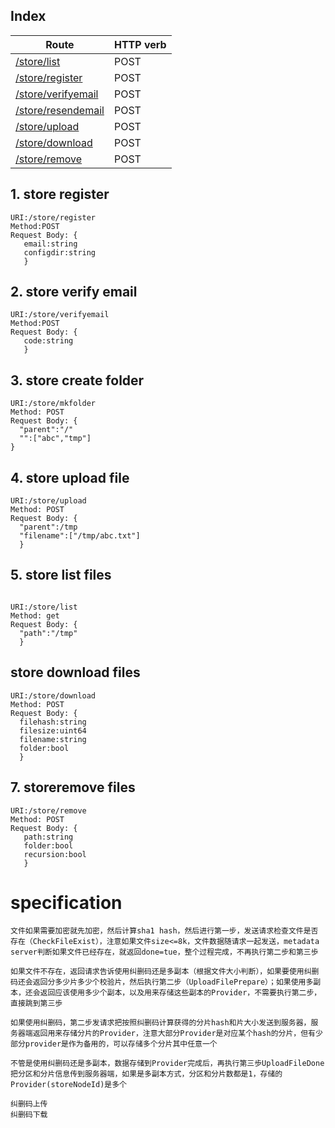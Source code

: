 Index
-----

| Route                                                                                      | HTTP verb |
| ------------------------------------------------------------------------------------------ | --------- |
| [/store/list](#storelist-post)                             | POST      |
| [/store/register](#storeregister-post)                                   | POST      |
| [/store/verifyemail](#storeverifyemail-post)                             | POST      |
| [/store/resendemail](#storeresendemail-post)                             | POST      |
| [/store/upload](#storeupload-post)                                   | POST      |
| [/store/download](#storedownload-post)                             | POST      |
| [/store/remove](#storeremove-post)                             | POST      |


## 1. store register
```
URI:/store/register
Method:POST
Request Body: {
   email:string
   configdir:string
   }
```

## 2. store verify email

```
URI:/store/verifyemail
Method:POST
Request Body: {
   code:string
   }
```

## 3. store create folder

```
URI:/store/mkfolder
Method: POST
Request Body: {
  "parent":"/"
  "":["abc","tmp"]
}
```

## 4. store upload file

```
URI:/store/upload
Method: POST
Request Body: {
  "parent":/tmp
  "filename":["/tmp/abc.txt"]
  }
```

## 5. store list files

```

URI:/store/list
Method: get
Request Body: {
  "path":"/tmp"
  }
```

## store download files

```
URI:/store/download
Method: POST
Request Body: {
  filehash:string
  filesize:uint64
  filename:string
  folder:bool
  }
```

## 7. storeremove files

```
URI:/store/remove
Method: POST
Request Body: {
   path:string
   folder:bool
   recursion:bool
   }
```

# specification

```
文件如果需要加密就先加密，然后计算sha1 hash，然后进行第一步，发送请求检查文件是否存在（CheckFileExist），注意如果文件size<=8k，文件数据随请求一起发送，metadata server判断如果文件已经存在，就返回done=tue，整个过程完成，不再执行第二步和第三歩

如果文件不存在，返回请求告诉使用纠删码还是多副本（根据文件大小判断），如果要使用纠删码还会返回分多少片多少个校验片，然后执行第二步（UploadFilePrepare）；如果使用多副本，还会返回应该使用多少个副本，以及用来存储这些副本的Provider，不需要执行第二步，直接跳到第三歩

如果使用纠删码，第二步发请求把按照纠删码计算获得的分片hash和片大小发送到服务器，服务器端返回用来存储分片的Provider，注意大部分Provider是对应某个hash的分片，但有少部分provider是作为备用的，可以存储多个分片其中任意一个

不管是使用纠删码还是多副本，数据存储到Provider完成后，再执行第三歩UploadFileDone把分区和分片信息传到服务器端，如果是多副本方式，分区和分片数都是1，存储的Provider(storeNodeId)是多个

纠删码上传
纠删码下载
```
